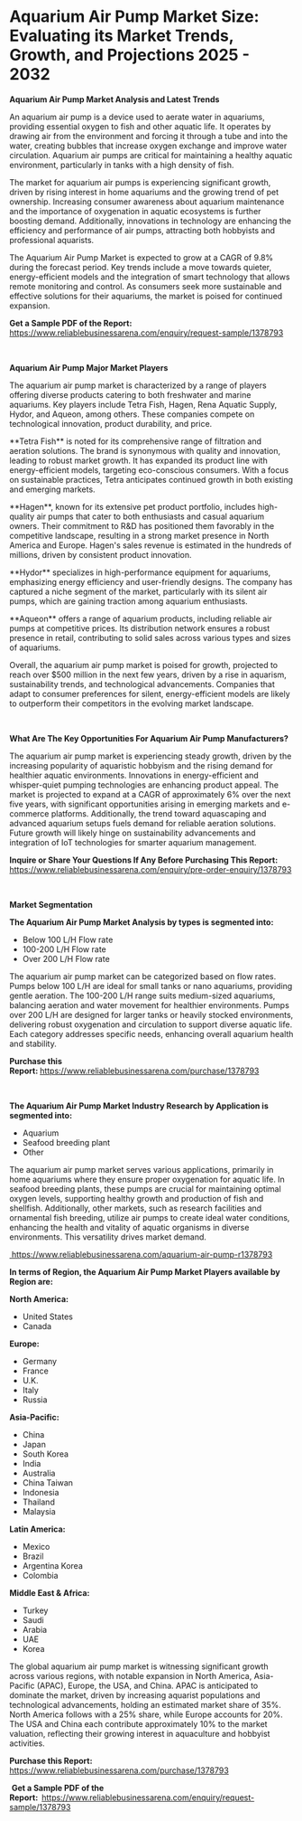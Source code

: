 <p><h1>Aquarium Air Pump Market Size: Evaluating its Market Trends, Growth, and Projections 2025 - 2032</h1></p><p><strong>Aquarium Air Pump Market Analysis and Latest Trends</strong></p>
<p><p>An aquarium air pump is a device used to aerate water in aquariums, providing essential oxygen to fish and other aquatic life. It operates by drawing air from the environment and forcing it through a tube and into the water, creating bubbles that increase oxygen exchange and improve water circulation. Aquarium air pumps are critical for maintaining a healthy aquatic environment, particularly in tanks with a high density of fish.</p><p>The market for aquarium air pumps is experiencing significant growth, driven by rising interest in home aquariums and the growing trend of pet ownership. Increasing consumer awareness about aquarium maintenance and the importance of oxygenation in aquatic ecosystems is further boosting demand. Additionally, innovations in technology are enhancing the efficiency and performance of air pumps, attracting both hobbyists and professional aquarists. </p><p>The Aquarium Air Pump Market is expected to grow at a CAGR of 9.8% during the forecast period. Key trends include a move towards quieter, energy-efficient models and the integration of smart technology that allows remote monitoring and control. As consumers seek more sustainable and effective solutions for their aquariums, the market is poised for continued expansion.</p></p>
<p><strong>Get a Sample PDF of the Report:&nbsp;</strong> <a href="https://www.reliablebusinessarena.com/enquiry/request-sample/1378793?utm_campaign=2524&utm_medium=2&utm_source=Github&utm_content=ia&utm_term=15042025&utm_id=aquarium-air-pump">https://www.reliablebusinessarena.com/enquiry/request-sample/1378793</a></p>
<p>&nbsp;</p>
<p><strong>Aquarium Air Pump Major Market Players</strong></p>
<p><p>The aquarium air pump market is characterized by a range of players offering diverse products catering to both freshwater and marine aquariums. Key players include Tetra Fish, Hagen, Rena Aquatic Supply, Hydor, and Aqueon, among others. These companies compete on technological innovation, product durability, and price.</p><p>**Tetra Fish** is noted for its comprehensive range of filtration and aeration solutions. The brand is synonymous with quality and innovation, leading to robust market growth. It has expanded its product line with energy-efficient models, targeting eco-conscious consumers. With a focus on sustainable practices, Tetra anticipates continued growth in both existing and emerging markets.</p><p>**Hagen**, known for its extensive pet product portfolio, includes high-quality air pumps that cater to both enthusiasts and casual aquarium owners. Their commitment to R&D has positioned them favorably in the competitive landscape, resulting in a strong market presence in North America and Europe. Hagen's sales revenue is estimated in the hundreds of millions, driven by consistent product innovation.</p><p>**Hydor** specializes in high-performance equipment for aquariums, emphasizing energy efficiency and user-friendly designs. The company has captured a niche segment of the market, particularly with its silent air pumps, which are gaining traction among aquarium enthusiasts.</p><p>**Aqueon** offers a range of aquarium products, including reliable air pumps at competitive prices. Its distribution network ensures a robust presence in retail, contributing to solid sales across various types and sizes of aquariums.</p><p>Overall, the aquarium air pump market is poised for growth, projected to reach over $500 million in the next few years, driven by a rise in aquarism, sustainability trends, and technological advancements. Companies that adapt to consumer preferences for silent, energy-efficient models are likely to outperform their competitors in the evolving market landscape.</p></p>
<p>&nbsp;</p>
<p><strong>What Are The Key Opportunities For Aquarium Air Pump Manufacturers?</strong></p>
<p><p>The aquarium air pump market is experiencing steady growth, driven by the increasing popularity of aquaristic hobbyism and the rising demand for healthier aquatic environments. Innovations in energy-efficient and whisper-quiet pumping technologies are enhancing product appeal. The market is projected to expand at a CAGR of approximately 6% over the next five years, with significant opportunities arising in emerging markets and e-commerce platforms. Additionally, the trend toward aquascaping and advanced aquarium setups fuels demand for reliable aeration solutions. Future growth will likely hinge on sustainability advancements and integration of IoT technologies for smarter aquarium management.</p></p>
<p><strong>Inquire or Share Your Questions If Any Before Purchasing This Report:</strong> <a href="https://www.reliablebusinessarena.com/enquiry/pre-order-enquiry/1378793?utm_campaign=2524&utm_medium=2&utm_source=Github&utm_content=ia&utm_term=15042025&utm_id=aquarium-air-pump">https://www.reliablebusinessarena.com/enquiry/pre-order-enquiry/1378793</a></p>
<p>&nbsp;</p>
<p><strong>Market Segmentation</strong></p>
<p><strong>The Aquarium Air Pump Market Analysis by types is segmented into:</strong></p>
<p><ul><li>Below 100 L/H Flow rate</li><li>100-200 L/H Flow rate</li><li>Over 200 L/H Flow rate</li></ul></p>
<p><p>The aquarium air pump market can be categorized based on flow rates. Pumps below 100 L/H are ideal for small tanks or nano aquariums, providing gentle aeration. The 100-200 L/H range suits medium-sized aquariums, balancing aeration and water movement for healthier environments. Pumps over 200 L/H are designed for larger tanks or heavily stocked environments, delivering robust oxygenation and circulation to support diverse aquatic life. Each category addresses specific needs, enhancing overall aquarium health and stability.</p></p>
<p><strong>Purchase this Report:&nbsp;</strong><a href="https://www.reliablebusinessarena.com/purchase/1378793?utm_campaign=2524&utm_medium=2&utm_source=Github&utm_content=ia&utm_term=15042025&utm_id=aquarium-air-pump">https://www.reliablebusinessarena.com/purchase/1378793</a></p>
<p>&nbsp;</p>
<p><strong>The Aquarium Air Pump Market Industry Research by Application is segmented into:</strong></p>
<p><ul><li>Aquarium</li><li>Seafood breeding plant</li><li>Other</li></ul></p>
<p><p>The aquarium air pump market serves various applications, primarily in home aquariums where they ensure proper oxygenation for aquatic life. In seafood breeding plants, these pumps are crucial for maintaining optimal oxygen levels, supporting healthy growth and production of fish and shellfish. Additionally, other markets, such as research facilities and ornamental fish breeding, utilize air pumps to create ideal water conditions, enhancing the health and vitality of aquatic organisms in diverse environments. This versatility drives market demand.</p></p>
<p><a href="https://www.reliablebusinessarena.com/aquarium-air-pump-r1378793?utm_campaign=2524&utm_medium=2&utm_source=Github&utm_content=ia&utm_term=15042025&utm_id=aquarium-air-pump">&nbsp;https://www.reliablebusinessarena.com/aquarium-air-pump-r1378793</a></p>
<p><strong>In terms of Region, the Aquarium Air Pump Market Players available by Region are:</strong></p>
<p>
    <p> <strong> North America: </strong>
        <ul>
            <li>United States</li>
            <li>Canada</li>
        </ul>
        </p> 
    <p> <strong> Europe: </strong>
        <ul>
            <li>Germany</li>
            <li>France</li>
            <li>U.K.</li>
            <li>Italy</li>
            <li>Russia</li>
        </ul>
        </p> 
    <p> <strong> Asia-Pacific: </strong>
        <ul>
            <li>China</li>
            <li>Japan</li>
            <li>South Korea</li>
            <li>India</li>
            <li>Australia</li>
            <li>China Taiwan</li>
            <li>Indonesia</li>
            <li>Thailand</li>
            <li>Malaysia</li>
        </ul>
        </p> 
    <p> <strong> Latin America: </strong>
        <ul>
            <li>Mexico</li>
            <li>Brazil</li>
            <li>Argentina Korea</li>
            <li>Colombia</li>
        </ul>
        </p> 
    <p> <strong> Middle East & Africa: </strong>
        <ul>
            <li>Turkey</li>
            <li>Saudi</li>
            <li>Arabia</li>
            <li>UAE</li>
            <li>Korea</li>
        </ul>
    </p>
    </p>
<p><p>The global aquarium air pump market is witnessing significant growth across various regions, with notable expansion in North America, Asia-Pacific (APAC), Europe, the USA, and China. APAC is anticipated to dominate the market, driven by increasing aquarist populations and technological advancements, holding an estimated market share of 35%. North America follows with a 25% share, while Europe accounts for 20%. The USA and China each contribute approximately 10% to the market valuation, reflecting their growing interest in aquaculture and hobbyist activities.</p></p>
<p><strong>Purchase this Report: </strong><a href="https://www.reliablebusinessarena.com/purchase/1378793?utm_campaign=2524&utm_medium=2&utm_source=Github&utm_content=ia&utm_term=15042025&utm_id=aquarium-air-pump">https://www.reliablebusinessarena.com/purchase/1378793</a></p>
<p>&nbsp;<strong>Get a Sample PDF of the Report:&nbsp;&nbsp;</strong><a href="https://www.reliablebusinessarena.com/enquiry/request-sample/1378793?utm_campaign=2524&utm_medium=2&utm_source=Github&utm_content=ia&utm_term=15042025&utm_id=aquarium-air-pump">https://www.reliablebusinessarena.com/enquiry/request-sample/1378793</a></p>
<p><strong></strong></p>
<p><p></p><p></p><p></p></p>